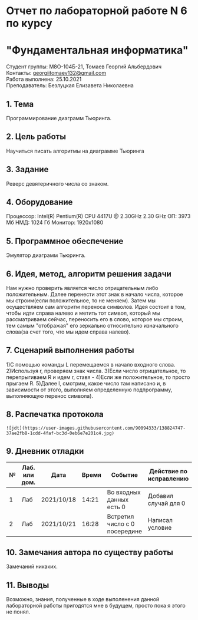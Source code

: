 # Отчет по лабораторной работе N 6 по курсу
# "Фундаментальная информатика"

Студент группы: M8O-104Б-21, Томаев Георгий Альбердович\
Контакты: georgiitomaev132@gmail.com\
Работа выполнена: 25.10.2021\
Преподаватель: Безлуцкая Елизавета Николаевна

## 1. Тема

Программирование диаграмм Тьюринга.

## 2. Цель работы

Научиться писать алгоритмы на диаграмме Тьюринга

## 3. Задание

Реверс девятеричного числа со знаком.

## 4. Оборудование
Процессор: Intel(R) Pentium(R) CPU 4417U @ 2.30GHz 2.30 GHz
ОП: 3973 Мб
НМД: 1024 Гб
Монитор: 1920x1080

## 5. Программное обеспечение

Эмулятор диаграмм Тьюринга.

## 6. Идея, метод, алгоритм решения задачи

Нам нужно проверить является число отрицательным либо положительным. Далее перенести этот знак в начало числа, которое мы строим(если положительное, то не меняем). Затем мы осуществляем сам алгоритм переноса символов. Идея состоит в том, чтобы идти справа налево и метить тот символ, который мы рассматриваем сейчас, переносить его в слово, которое мы строим, тем самым "отображая" его зеркально относительно изначального слова(за счет того, что мы идем справа налево).

## 7. Сценарий выполнения работы

1)С помощью команды L перемещаемся в начало входного слова.
2)Используя r, проверяем знак числа.
3)Если число отрицательное, то перепрыгиваем R и идем r, ставя -
4)Если же положительное, то просто прыгаем R.
5)Далее l, смотрим, какое число там написано и, в зависимости от этого, выполняем определенную подпрограмму, выполняющую перенос символа).

## 8. Распечатка протокола


```
![jdt](https://user-images.githubusercontent.com/90094333/138824747-37ae2fb8-1cdd-4faf-bc3d-0eb6e7e201c4.jpg)

```

## 9. Дневник отладки


| № | Лаб. или дом. | Дата       | Время     | Событие                  | Действие по исправлению | Примечание             |
|---|---------------|------------|-----------|--------------------------|-------------------------|------------------------|
|1  | Лаб           | 2021/10/18 | 14:21     | Во входных данных есть 0 | Добавил случай для 0    | Ничего примечательного |
|2  | Лаб           | 2021/10/21 | 16:28     | Встретил число с 0 посередине | Написал условие    |                        |

## 10. Замечания автора по существу работы

Замечаний никаких.

## 11. Выводы

Возможно, знания, полученные в ходе выполенения данной лабораторной работы пригодятся мне в будущем, просто пока я этого не понял.


